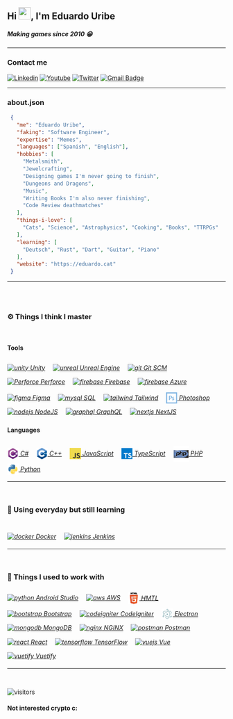 ## Hi <img src="https://media.giphy.com/media/hvRJCLFzcasrR4ia7z/giphy.gif" width="28px" height="28px">, I'm **Eduardo Uribe**

##### Making games since 2010 😁 

---

### Contact me

[![Linkedin](https://img.shields.io/badge/-EduardoU24-0072b1?style=flat-square&logo=Linkedin&logoColor=white&text=000&link=https://www.linkedin.com/in/eduardou24)](https://www.linkedin.com/in/eduardou24)
[![Youtube](https://img.shields.io/badge/-@EduardoU24-FF0000?style=flat-square&logo=Youtube&logoColor=white&link=https://www.youtube.com/@EduardoU24)](https://www.youtube.com/@EduardoU24)
[![Twitter](https://img.shields.io/badge/-@EduardoU24-00acee?style=flat-square&logo=Twitter&logoColor=white&link=https://www.twitter.com/EduardoU24)](https://www.twitter.com/EduardoU24)
[![Gmail Badge](https://img.shields.io/badge/-eduardo.u24@gmail.com-c14438?style=flat-square&logo=Gmail&logoColor=white&link=mailto:eduardo.u24@gmail.com)](mailto:eduardo.u24@gmail.com)

---

### about.json
 ```json
  {
    "me": "Eduardo Uribe",
    "faking": "Software Engineer",
    "expertise": "Memes",
    "languages": ["Spanish", "English"],
    "hobbies": [
      "Metalsmith",
      "Jewelcrafting",
      "Designing games I'm never going to finish",
      "Dungeons and Dragons",
      "Music",
      "Writing Books I'm also never finishing",
      "Code Review deathmatches"
    ],
    "things-i-love": [
      "Cats", "Science", "Astrophysics", "Cooking", "Books", "TTRPGs"
    ],
    "learning": [
      "Deutsch", "Rust", "Dart", "Guitar", "Piano"
    ],
    "website": "https://eduardo.cat"
  }
 ```

---

<br />
<br />

### ⚙️ Things I think I master

<br />

#### Tools

<cite>
  <a href="https://unity.com/" target="_blank" style="padding-top: 10px;padding-bottom:.4em; display: inline-block; padding-right: 1em;">
    <img style="margin-bottom:-.6em;" width="26px" height="26px" src="https://www.vectorlogo.zone/logos/unity3d/unity3d-icon.svg" alt="unity"/>
    Unity
  </a> 
</cite>
<cite>
  <a href="https://unrealengine.com/" target="_blank" style="padding-top: 10px;padding-bottom:.4em; display: inline-block; padding-right: 1em;">
    <img style="margin-bottom:-.6em;" width="26px" height="26px" src="https://raw.githubusercontent.com/kenangundogan/fontisto/036b7eca71aab1bef8e6a0518f7329f13ed62f6b/icons/svg/brand/unreal-engine.svg" alt="unreal"/>
    Unreal Engine
  </a>
</cite>
<cite>
  <a href="https://git-scm.com/" target="_blank" style="padding-top: 10px;padding-bottom:.4em; display: inline-block; padding-right: 1em;">
    <img style="margin-bottom:-.6em;" width="26px" height="26px" src="https://www.vectorlogo.zone/logos/git-scm/git-scm-icon.svg" alt="git"/>
    Git SCM
  </a> 
</cite>
<cite>
  <a href="https://www.perforce.com/" target="_blank" style="padding-top: 10px;padding-bottom:.4em; display: inline-block; padding-right: 1em;">
    <img style="margin-bottom:-.6em;" width="26px" height="26px" src="https://www.vectorlogo.zone/logos/perforce/perforce-icon.svg" alt="Perforce"/>
    Perforce
  </a>
</cite>
<cite>
  <a href="https://firebase.google.com/" target="_blank" style="padding-top: 10px;padding-bottom:.4em; display: inline-block; padding-right: 1em;"> 
    <img style="margin-bottom:-.6em;" width="26px" height="26px" src="https://www.vectorlogo.zone/logos/firebase/firebase-icon.svg" alt="firebase"/>
    Firebase
  </a>
</cite>
<cite>
  <a href="https://firebase.google.com/" target="_blank" style="padding-top: 10px;padding-bottom:.4em; display: inline-block; padding-right: 1em;"> 
    <img style="margin-bottom:-.6em;" width="26px" height="26px" src="https://www.vectorlogo.zone/logos/microsoft_azure/microsoft_azure-icon.svg" alt="firebase"/>
    Azure
  </a>
</cite>
<cite>
  <a href="https://www.figma.com/" target="_blank" style="padding-top: 10px;padding-bottom:.4em; display: inline-block; padding-right: 1em;">
    <img style="margin-bottom:-.6em;" width="26px" height="26px" src="https://www.vectorlogo.zone/logos/figma/figma-icon.svg" alt="figma"/>
    Figma
  </a> 
</cite>
<cite>
  <a href="https://www.mysql.com/" target="_blank" style="padding-top: 10px;padding-bottom:.4em; display: inline-block; padding-right: 1em;">
    <img style="margin-bottom:-.6em;" width="26px" height="26px" src="https://www.vectorlogo.zone/logos/mysql/mysql-icon.svg" alt="mysql"/>
    SQL
  </a> 
</cite>
<cite>
  <a href="https://tailwindcss.com/" target="_blank" style="padding-top: 10px;padding-bottom:.4em; display: inline-block; padding-right: 1em;">
    <img style="margin-bottom:-.6em;" width="26px" height="26px" src="https://www.vectorlogo.zone/logos/tailwindcss/tailwindcss-icon.svg" alt="tailwind"/>
    Tailwind
  </a> 
</cite>
<cite>
  <a href="https://www.photoshop.com/en" target="_blank" style="padding-top: 10px;padding-bottom:.4em; display: inline-block; padding-right: 1em;">
    <img style="margin-bottom:-.6em;" width="26px" height="26px" src="https://raw.githubusercontent.com/devicons/devicon/master/icons/photoshop/photoshop-line.svg" alt="photoshop"/> 
    Photoshop
  </a>
</cite>
<cite>
  <a href="https://nodejs.org" target="_blank" style="padding-top: 10px;padding-bottom:.4em; display: inline-block; padding-right: 1em;">
    <img style="margin-bottom:-.6em;" width="26px" height="26px" src="https://www.vectorlogo.zone/logos/nodejs/nodejs-icon.svg" alt="nodejs"/>
    NodeJS
  </a> 
</cite>
<cite>
  <a href="https://graphql.org" target="_blank" style="padding-top: 10px;padding-bottom:.4em; display: inline-block; padding-right: 1em;"> 
    <img style="margin-bottom:-.6em;" width="26px" height="26px" src="https://www.vectorlogo.zone/logos/graphql/graphql-icon.svg" alt="graphql"/> 
    GraphQL
  </a> 
</cite>
<cite>
  <a href="https://nextjs.org/" target="_blank" style="padding-top: 10px;padding-bottom:.4em; display: inline-block; padding-right: 1em;">
    <img style="margin-bottom:-.6em;" width="26px" height="26px" src="https://cdn.worldvectorlogo.com/logos/next-js.svg" alt="nextjs"/> 
    NextJS
  </a> 
</cite>

<br />

#### Languages

<cite>
  <a href="https://learn.microsoft.com/en-us/dotnet/csharp/" target="_blank" style="padding-top: 10px;padding-bottom:.4em; display: inline-block; padding-right: 1em;">
    <img style="margin-bottom:-.6em;" width="26px" height="26px" src="https://raw.githubusercontent.com/devicons/devicon/master/icons/csharp/csharp-original.svg" alt="csharp"/>
    C#
  </a> 
</cite>
<cite>
  <a href="https://cplusplus.com/" target="_blank" style="padding-top: 10px;padding-bottom:.4em; display: inline-block; padding-right: 1em;">
    <img style="margin-bottom:-.6em;" width="26px" height="26px" src="https://raw.githubusercontent.com/devicons/devicon/master/icons/cplusplus/cplusplus-original.svg" alt="cplusplus"/>
    C++
  </a> 
</cite>
<cite>
  <a href="https://www.javascript.com/" target="_blank" style="padding-top: 10px;padding-bottom:.4em; display: inline-block; padding-right: 1em;">
    <img style="margin-bottom:-.6em;" width="26px" height="26px" src="https://raw.githubusercontent.com/github/explore/80688e429a7d4ef2fca1e82350fe8e3517d3494d/topics/javascript/javascript.png">
    JavaScript
  </a>
</cite>
<cite>
  <a href="https://www.typescriptlang.org/" target="_blank" style="padding-top: 10px;padding-bottom:.4em; display: inline-block; padding-right: 1em;">
    <img style="margin-bottom:-.6em;" width="26px" height="26px" src="https://raw.githubusercontent.com/devicons/devicon/master/icons/typescript/typescript-original.svg" alt="typescript"/>
    TypeScript
  </a>
</cite>
<cite>
  <a href="https://www.php.net" target="_blank" style="padding-top: 10px;padding-bottom:.4em; display: inline-block; padding-right: 1em;"> 
    <img style="margin-bottom:-1em;" width="36px" height="36px" src="https://raw.githubusercontent.com/devicons/devicon/master/icons/php/php-original.svg" alt="php"/>
    PHP
  </a>
</cite>
<cite>
  <a href="https://www.mysql.com/" target="_blank" style="padding-top: 10px;padding-bottom:.4em; display: inline-block; padding-right: 1em;">
    <img style="margin-bottom:-.6em;" width="26px" height="26px" src="https://raw.githubusercontent.com/devicons/devicon/master/icons/python/python-original.svg" alt="python"/>
    Python
  </a>
</cite>

<br />

---

<br />

### 🔬 Using everyday but still learning

<br />

<cite>
  <a href="https://www.docker.com/" target="_blank" style="padding-top: 10px;padding-bottom:.4em; display: inline-block; padding-right: 1em;">
    <img style="margin-bottom:-.6em;" width="26px" height="26px" src="https://www.vectorlogo.zone/logos/docker/docker-icon.svg" alt="docker"/>
    Docker
  </a> 
</cite>
<cite>
  <a href="https://www.jenkins.io" target="_blank" style="padding-top: 10px;padding-bottom:.4em; display: inline-block; padding-right: 1em;"> 
    <img style="margin-bottom:-.6em;" width="26px" height="26px" src="https://www.vectorlogo.zone/logos/jenkins/jenkins-icon.svg" alt="jenkins"/>
    Jenkins
  </a> 
</cite>

<br />

---

<br />

### 🧓 Things I used to work with

<cite>
  <a href="https://www.mysql.com/" target="_blank" style="padding-top: 10px;padding-bottom:.4em; display: inline-block; padding-right: 1em;">
    <img style="margin-bottom:-.6em;" width="26px" height="26px" src="https://upload.wikimedia.org/wikipedia/commons/8/8f/Breezeicons-apps-48-android-studio.svg" alt="python"/>
    Android Studio
  </a>
</cite>
<cite>
<a href="https://aws.amazon.com" target="_blank" style="padding-top: 10px;padding-bottom:.4em; display: inline-block; padding-right: 1em;">
  <img style="margin-bottom:-.6em;" width="26px" height="26px" src="https://www.vectorlogo.zone/logos/amazon_aws/amazon_aws-icon.svg" alt="aws"/>
  AWS
</a>
</cite>
<cite>
  <a href="https://www.mysql.com/" target="_blank" style="padding-top: 10px;padding-bottom:.4em; display: inline-block; padding-right: 1em;">
    <img style="margin-bottom:-.6em;" width="26px" height="26px" src="https://raw.githubusercontent.com/github/explore/80688e429a7d4ef2fca1e82350fe8e3517d3494d/topics/html/html.png" alt="html"/>
    HMTL
  </a> 
</cite>
<cite>
<a href="https://getbootstrap.com" target="_blank" style="padding-top: 10px;padding-bottom:.4em; display: inline-block; padding-right: 1em;"> 
  <img style="margin-bottom:-.6em;" width="26px" height="26px" src="https://www.vectorlogo.zone/logos/getbootstrap/getbootstrap-icon.svg" alt="bootstrap"/>
  Bootstrap
</a>
</cite>
<cite>
  <a href="https://codeigniter.com" target="_blank" style="padding-top: 10px;padding-bottom:.4em; display: inline-block; padding-right: 1em;">
    <img style="margin-bottom:-.6em;" width="26px" height="26px" src="https://cdn.worldvectorlogo.com/logos/codeigniter.svg" alt="codeigniter"/>
    CodeIgniter
  </a> 
</cite>
<cite>
  <a href="https://www.electronjs.org" target="_blank" style="padding-top: 10px;padding-bottom:.4em; display: inline-block; padding-right: 1em;">
    <img style="margin-bottom:-.6em;" width="26px" height="26px" src="https://raw.githubusercontent.com/devicons/devicon/master/icons/electron/electron-original.svg" alt="electron"/> 
    Electron
  </a> 
</cite>
<cite>
  <a href="https://www.mongodb.com/" target="_blank" style="padding-top: 10px;padding-bottom:.4em; display: inline-block; padding-right: 1em;">
    <img style="margin-bottom:-.6em;" width="26px" height="26px" src="https://www.vectorlogo.zone/logos/mongodb/mongodb-icon.svg" alt="mongodb"/> 
    MongoDB
  </a>
</cite>
<cite>
  <a href="https://www.nginx.com" target="_blank" style="padding-top: 10px;padding-bottom:.4em; display: inline-block; padding-right: 1em;">
    <img style="margin-bottom:-.6em;" width="26px" height="26px" src="https://www.vectorlogo.zone/logos/nginx/nginx-icon.svg" alt="nginx"/> 
    NGINX
  </a> 
</cite>
<cite> 
  <a href="https://postman.com" target="_blank" style="padding-top: 10px;padding-bottom:.4em; display: inline-block; padding-right: 1em;"> 
    <img style="margin-bottom:-.6em;" width="26px" height="26px" src="https://www.vectorlogo.zone/logos/getpostman/getpostman-icon.svg" alt="postman"/>
    Postman
  </a> 
</cite>
<cite>
  <a href="https://reactjs.org/" target="_blank" style="padding-top: 10px;padding-bottom:.4em; display: inline-block; padding-right: 1em;">
    <img style="margin-bottom:-.6em;" width="26px" height="26px" src="https://www.vectorlogo.zone/logos/reactjs/reactjs-icon.svg" alt="react"/>
    React
  </a> 
</cite>
<cite>
  <a href="https://www.tensorflow.org" target="_blank" style="padding-top: 10px;padding-bottom:.4em; display: inline-block; padding-right: 1em;">
    <img style="margin-bottom:-.6em;" width="26px" height="26px" src="https://www.vectorlogo.zone/logos/tensorflow/tensorflow-icon.svg" alt="tensorflow"/> 
    TensorFlow
  </a>
</cite>
<cite>
  <a href="https://vuejs.org/" target="_blank" style="padding-top: 10px;padding-bottom:.4em; display: inline-block; padding-right: 1em;">
    <img style="margin-bottom:-.6em;" width="26px" height="26px" src="https://www.vectorlogo.zone/logos/vuejs/vuejs-icon.svg" alt="vuejs"/>
    Vue
  </a> 
</cite>
<cite>
  <a href="https://vuetifyjs.com/en/" target="_blank" style="padding-top: 10px;padding-bottom:.4em; display: inline-block; padding-right: 1em;">
    <img style="margin-bottom:-.6em;" width="26px" height="26px" src="https://bestofjs.org/logos/vuetify.svg" alt="vuetify"/>
    Vuetify
  </a>
</cite>

<br />

---

<br />

![visitors](https://visitor-badge.glitch.me/badge?page_id=eduardou24)


#### Not interested crypto c: 